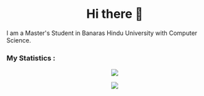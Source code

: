 <h1 align="center">Hi there 👋</h1>
I am a Master's Student in Banaras Hindu University with Computer Science.

<br>

### My Statistics :
<div align ="center">
  <!-- Github Statistics -->
  <a href="https://git.io/streak-stats"><img src="https://streak-stats.demolab.com?user=msagastya&theme=gruvbox"/></a>
  
  <!-- Top Lanaguage -->
  <a href="https://github.com/anuraghazra/github-readme-stats"><img src="https://github-readme-stats.vercel.app/api/top-langs/?username=msagastya&layout=compact&theme=dark"/></a>
</div>


<!--
**msagastya/msagastya** is a ✨ _special_ ✨ repository because its `README.md` (this file) appears on your GitHub profile.

Here are some ideas to get you started:

- 🔭 I’m currently working on ...
- 🌱 I’m currently learning ...
- 👯 I’m looking to collaborate on ...
- 🤔 I’m looking for help with ...
- 💬 Ask me about ...
- 📫 How to reach me: ...
- 😄 Pronouns: ...
- ⚡ Fun fact: ...
-->

